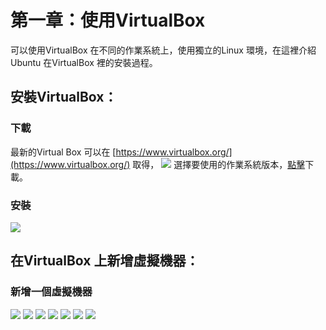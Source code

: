 # 第一章：使用VirtualBox

可以使用VirtualBox 在不同的作業系統上，使用獨立的Linux 環境，在這裡介紹Ubuntu 在VirtualBox 裡的安裝過程。


## 安裝VirtualBox：

### 下載


最新的Virtual Box 可以在 [https://www.virtualbox.org/](https://www.virtualbox.org/) 取得，
![](images/00.PNG)
選擇要使用的作業系統版本，[點擊](http://download.virtualbox.org/virtualbox/5.1.8/VirtualBox-5.1.8-111374-Win.exe)下載。

### 安裝

![](images/01.PNG)

## 在VirtualBox 上新增虛擬機器：

### 新增一個虛擬機器
![](images/06.PNG)
![](images/07.PNG)
![](images/08.PNG)
![](images/09.PNG)
![](images/10.PNG)
![](images/11.PNG)
![](images/12.PNG)
